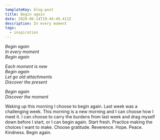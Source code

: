 ```yaml
---
templateKey: blog-post
title: Begin again
date: 2020-06-14T19:44:49.411Z
description: In every moment
tags:
  - inspiration
---
```

*Begin again*\
*In every moment*\
*Begin again*

*Each moment is new*\
*Begin again*\
*Let go old attachments*\
*Discover the present*

*Begin again*\
*Discover the moment*

Waking up this morning I choose to begin again. Last week was a challenging week. This morning is a new morning and I can choose how I meet it. I can choose to carry the burdens from last week and drag myself down before I start, or I can begin again. Start fresh. Practice making the choices I want to make. Choose gratitude. Reverence. Hope. Peace. Kindness. Begin again.